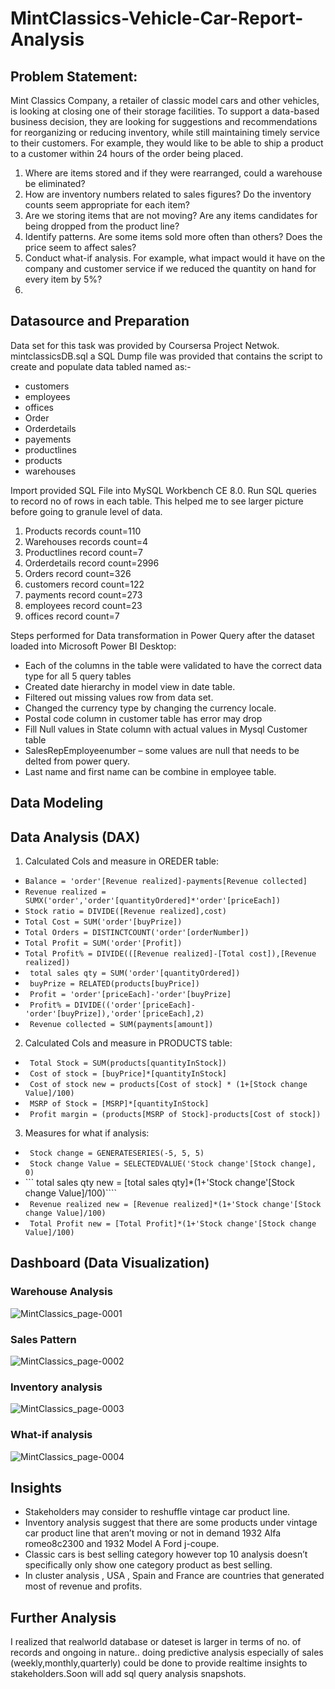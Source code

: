 # MintClassics-Vehicle-Car-Report-Analysis
## Problem Statement:
Mint Classics Company, a retailer of classic model cars and other vehicles, is looking at closing one of their storage facilities. To support a data-based business decision, they are looking for suggestions and recommendations for reorganizing or reducing inventory, while still maintaining timely service to their customers. For example, they would like to be able to ship a product to a customer within 24 hours of the order being placed.

1) Where are items stored and if they were rearranged, could a warehouse be eliminated?
2) How are inventory numbers related to sales figures? Do the inventory counts seem appropriate for each item?
3) Are we storing items that are not moving? Are any items candidates for being dropped from the product line?
4) Identify patterns. Are some items sold more often than others? Does the price seem to affect sales? 
5) Conduct what-if analysis. For example, what impact would it have on the company and customer service if we reduced the quantity on hand for every item by 5%?
6) 
## Datasource and Preparation
Data set for this task was provided by Coursersa Project Netwok. mintclassicsDB.sql a SQL Dump file was provided that contains the script to create and populate data tabled named as:-

- customers
- employees
- offices
- Order
- Orderdetails
- payements
- productlines
- products
- warehouses
  
Import provided SQL File into MySQL Workbench CE 8.0. Run SQL queries to record no of rows in each table. This helped me to see larger picture before going to granule level of data.

1.	Products  records count=110
2.	Warehouses records count=4
3.	Productlines record count=7
4.	Orderdetails record count=2996
5.	Orders record count=326
6.	customers record count=122
7.	payments record count=273
8.	employees record count=23
9.	offices record count=7

Steps performed for Data transformation in Power Query after the dataset loaded into Microsoft Power BI Desktop:
- Each of the columns in the table were validated to have the correct data type for all 5 query tables
- Created date hierarchy in model view in date table.
- Filtered out missing values row from data set.
- Changed the currency type by changing the currency locale.
- Postal code column in customer table has error may drop
- Fill Null values in State column with actual values in Mysql Customer table
- SalesRepEmployeenumber – some values are null that needs to be delted from power query.
- Last name and first name can be combine in employee table.


## Data Modeling
## Data Analysis (DAX)

1.	Calculated Cols and measure in OREDER table: 
-	```Balance = 'order'[Revenue realized]-payments[Revenue collected]```
-	```Revenue realized = SUMX('order','order'[quantityOrdered]*'order'[priceEach])```
-	```Stock ratio = DIVIDE([Revenue realized],cost) ```
-	```Total Cost = SUM('order'[buyPrize])```
-	```Total Orders = DISTINCTCOUNT('order'[orderNumber])```
-	```Total Profit = SUM('order'[Profit])```
-	```Total Profit% = DIVIDE(([Revenue realized]-[Total cost]),[Revenue realized])```
-	``` total sales qty = SUM('order'[quantityOrdered])```
-	``` buyPrize = RELATED(products[buyPrice])```
-	``` Profit = 'order'[priceEach]-'order'[buyPrize]```
-	``` Profit% = DIVIDE(('order'[priceEach]-'order'[buyPrize]),'order'[priceEach],2)```
-	``` Revenue collected = SUM(payments[amount])```

2.	Calculated Cols and measure in PRODUCTS table: 
-	``` Total Stock = SUM(products[quantityInStock])```
-	``` Cost of stock = [buyPrice]*[quantityInStock]```
-	``` Cost of stock new = products[Cost of stock] * (1+[Stock change Value]/100)```
-	``` MSRP of Stock = [MSRP]*[quantityInStock]```
-	``` Profit margin = (products[MSRP of Stock]-products[Cost of stock])```


3.	Measures for what if analysis: 
-	``` Stock change = GENERATESERIES(-5, 5, 5)```
-	``` Stock change Value = SELECTEDVALUE('Stock change'[Stock change], 0)```
-	``` total sales qty new = [total sales qty]*(1+'Stock change'[Stock change Value]/100)````
-	``` Revenue realized new = [Revenue realized]*(1+'Stock change'[Stock change Value]/100)```
-	``` Total Profit new = [Total Profit]*(1+'Stock change'[Stock change Value]/100)```

## Dashboard (Data Visualization)
### Warehouse Analysis
![MintClassics_page-0001](https://github.com/AnjaliM-9/MintClassics-Vehicle-Car-Report-Analysis/assets/155083462/4b888256-6f09-45a8-b9c2-5e36a6b9a379)

### Sales Pattern
![MintClassics_page-0002](https://github.com/AnjaliM-9/MintClassics-Vehicle-Car-Report-Analysis/assets/155083462/71395b47-77a7-4f40-981d-1d1c6d15698b)

### Inventory analysis
![MintClassics_page-0003](https://github.com/AnjaliM-9/MintClassics-Vehicle-Car-Report-Analysis/assets/155083462/8419890f-bf8b-437d-8e50-837f8f6cc884)

### What-if analysis
![MintClassics_page-0004](https://github.com/AnjaliM-9/MintClassics-Vehicle-Car-Report-Analysis/assets/155083462/5cc3a448-caf1-47ef-a0c9-d840c69e54a4)

## Insights
- Stakeholders may consider to reshuffle vintage car product line. 
-	Inventory analysis suggest that there are some products under vintage car product line that aren’t moving or not in demand 1932 Alfa romeo8c2300 and 1932 Model A Ford j-coupe.
-	Classic cars is best selling category however top 10 analysis doesn’t specifically only show one category product as best selling.
-	In cluster analysis , USA , Spain and France are countries that generated most of revenue and profits.
## Further Analysis
I realized that realworld database or dateset is larger in terms of no. of records and ongoing in nature.. doing predictive analysis especially of sales (weekly,monthly,quarterly) could be done to provide realtime insights to stakeholders.Soon will add sql query analysis snapshots.
  


